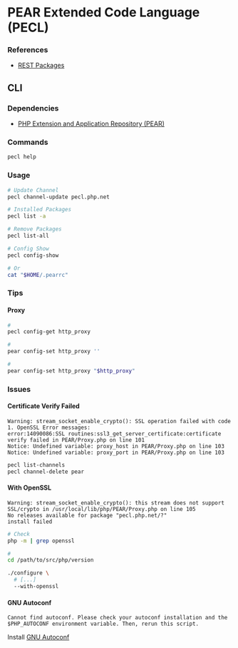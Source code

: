 # PEAR Extended Code Language (PECL)

### References

- [REST Packages](https://pecl.php.net/rest/p/packages.xml)

## CLI

### Dependencies

- [PHP Extension and Application Repository (PEAR)](/pear.md)

### Commands

```sh
pecl help
```

### Usage

```sh
# Update Channel
pecl channel-update pecl.php.net

# Installed Packages
pecl list -a

# Remove Packages
pecl list-all

# Config Show
pecl config-show

# Or
cat "$HOME/.pearrc"
```

### Tips

#### Proxy

```sh
#
pecl config-get http_proxy

#
pear config-set http_proxy ''

#
pear config-set http_proxy "$http_proxy"
```

### Issues

#### Certificate Verify Failed

```log
Warning: stream_socket_enable_crypto(): SSL operation failed with code 1. OpenSSL Error messages:
error:14090086:SSL routines:ssl3_get_server_certificate:certificate verify failed in PEAR/Proxy.php on line 101
Notice: Undefined variable: proxy_host in PEAR/Proxy.php on line 103
Notice: Undefined variable: proxy_port in PEAR/Proxy.php on line 103
```

```sh
pecl list-channels
pecl channel-delete pear
```

#### With OpenSSL

```log
Warning: stream_socket_enable_crypto(): this stream does not support SSL/crypto in /usr/local/lib/php/PEAR/Proxy.php on line 105
No releases available for package "pecl.php.net/?"
install failed
```

```sh
# Check
php -m | grep openssl

#
cd /path/to/src/php/version

./configure \
  # [...]
  --with-openssl
```

#### GNU Autoconf

```log
Cannot find autoconf. Please check your autoconf installation and the
$PHP_AUTOCONF environment variable. Then, rerun this script.
```

Install [GNU Autoconf](/gnu-autoconf.md)

